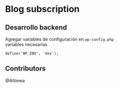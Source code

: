 
# Blog subscription





## Desarrollo backend
Agregar variables de configuración en `wp-config.php`  
variables necesarias

	define('WP_ENV', 'dev');
	


## Contributors
@Altimea
